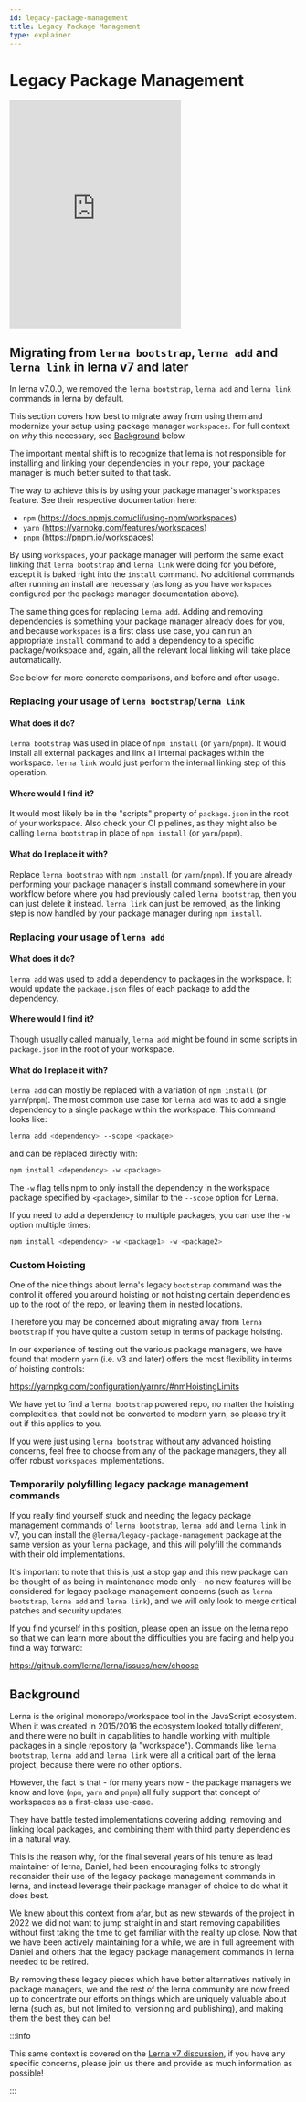 ```yaml
---
id: legacy-package-management
title: Legacy Package Management
type: explainer
---
```


# Legacy Package Management

<iframe height="400" src="https://www.youtube.com/embed/NEFJNz4wx1k" title="YouTube video player" frameborder="0" allow="accelerometer; autoplay; clipboard-write; encrypted-media; gyroscope; picture-in-picture; fullscreen" allowfullscreen></iframe>

## Migrating from `lerna bootstrap`, `lerna add` and `lerna link` in lerna v7 and later

In lerna v7.0.0, we removed the `lerna bootstrap`, `lerna add` and `lerna link` commands in lerna by default.

This section covers how best to migrate away from using them and modernize your setup using package manager `workspaces`. For full context on _why_ this necessary, see [Background](#background) below.

The important mental shift is to recognize that lerna is not responsible for installing and linking your dependencies in your repo, your package manager is much better suited to that task.

The way to achieve this is by using your package manager's `workspaces` feature. See their respective documentation here:

- `npm` (https://docs.npmjs.com/cli/using-npm/workspaces)
- `yarn` (https://yarnpkg.com/features/workspaces)
- `pnpm` (https://pnpm.io/workspaces)

By using `workspaces`, your package manager will perform the same exact linking that `lerna bootstrap` and `lerna link` were doing for you before, except it is baked right into the `install` command. No additional commands after running an install are necessary (as long as you have `workspaces` configured per the package manager documentation above).

The same thing goes for replacing `lerna add`. Adding and removing dependencies is something your package manager already does for you, and because `workspaces` is a first class use case, you can run an appropriate `install` command to add a dependency to a specific package/workspace and, again, all the relevant local linking will take place automatically.

See below for more concrete comparisons, and before and after usage.

### Replacing your usage of `lerna bootstrap`/`lerna link`

#### What does it do?

`lerna bootstrap` was used in place of `npm install` (or `yarn`/`pnpm`). It would install all external packages and link all internal packages within the workspace. `lerna link` would just perform the internal linking step of this operation.

#### Where would I find it?

It would most likely be in the "scripts" property of `package.json` in the root of your workspace. Also check your CI pipelines, as they might also be calling `lerna bootstrap` in place of `npm install` (or `yarn`/`pnpm`).

#### What do I replace it with?

Replace `lerna bootstrap` with `npm install` (or `yarn`/`pnpm`). If you are already performing your package manager's install command somewhere in your workflow before where you had previously called `lerna bootstrap`, then you can just delete it instead. `lerna link` can just be removed, as the linking step is now handled by your package manager during `npm install`.

### Replacing your usage of `lerna add`

#### What does it do?

`lerna add` was used to add a dependency to packages in the workspace. It would update the `package.json` files of each package to add the dependency.

#### Where would I find it?

Though usually called manually, `lerna add` might be found in some scripts in `package.json` in the root of your workspace.

#### What do I replace it with?

`lerna add` can mostly be replaced with a variation of `npm install` (or `yarn`/`pnpm`). The most common use case for `lerna add` was to add a single dependency to a single package within the workspace. This command looks like:

```sh
lerna add <dependency> --scope <package>
```

and can be replaced directly with:

```sh
npm install <dependency> -w <package>
```

The `-w` flag tells npm to only install the dependency in the workspace package specified by `<package>`, similar to the `--scope` option for Lerna.

If you need to add a dependency to multiple packages, you can use the `-w` option multiple times:

```sh
npm install <dependency> -w <package1> -w <package2>
```

### Custom Hoisting

One of the nice things about lerna's legacy `bootstrap` command was the control it offered you around hoisting or not hoisting certain dependencies up to the root of the repo, or leaving them in nested locations.

Therefore you may be concerned about migrating away from `lerna bootstrap` if you have quite a custom setup in terms of package hoisting.

In our experience of testing out the various package managers, we have found that modern `yarn` (i.e. v3 and later) offers the most flexibility in terms of hoisting controls:

https://yarnpkg.com/configuration/yarnrc/#nmHoistingLimits

We have yet to find a `lerna bootstrap` powered repo, no matter the hoisting complexities, that could not be converted to modern yarn, so please try it out if this applies to you.

If you were just using `lerna bootstrap` without any advanced hoisting concerns, feel free to choose from any of the package managers, they all offer robust `workspaces` implementations.

### Temporarily polyfilling legacy package management commands

If you really find yourself stuck and needing the legacy package management commands of `lerna bootstrap`, `lerna add` and `lerna link` in v7, you can install the `@lerna/legacy-package-management` package at the same version as your `lerna` package, and this will polyfill the commands with their old implementations.

It's important to note that this is just a stop gap and this new package can be thought of as being in maintenance mode only - no new features will be considered for legacy package management concerns (such as `lerna bootstrap`, `lerna add` and `lerna link`), and we will only look to merge critical patches and security updates.

If you find yourself in this position, please open an issue on the lerna repo so that we can learn more about the difficulties you are facing and help you find a way forward:

https://github.com/lerna/lerna/issues/new/choose

## Background

Lerna is the original monorepo/workspace tool in the JavaScript ecosystem. When it was created in 2015/2016 the ecosystem looked totally different, and there were no built in capabilities to handle working with multiple packages in a single repository (a "workspace"). Commands like `lerna bootstrap`, `lerna add` and `lerna link` were all a critical part of the lerna project, because there were no other options.

However, the fact is that - for many years now - the package managers we know and love (`npm`, `yarn` and `pnpm`) all fully support that concept of workspaces as a first-class use-case.

They have battle tested implementations covering adding, removing and linking local packages, and combining them with third party dependencies in a natural way.

This is the reason why, for the final several years of his tenure as lead maintainer of lerna, Daniel, had been encouraging folks to strongly reconsider their use of the legacy package management commands in lerna, and instead leverage their package manager of choice to do what it does best.

We knew about this context from afar, but as new stewards of the project in 2022 we did not want to jump straight in and start removing capabilities without first taking the time to get familiar with the reality up close. Now that we have been actively maintaining for a while, we are in full agreement with Daniel and others that the legacy package management commands in lerna needed to be retired.

By removing these legacy pieces which have better alternatives natively in package managers, we and the rest of the lerna community are now freed up to concentrate our efforts on things which are uniquely valuable about lerna (such as, but not limited to, versioning and publishing), and making them the best they can be!

:::info

This same context is covered on the [Lerna v7 discussion](https://github.com/lerna/lerna/discussions/3410), if you have any specific concerns, please join us there and provide as much information as possible!

:::
